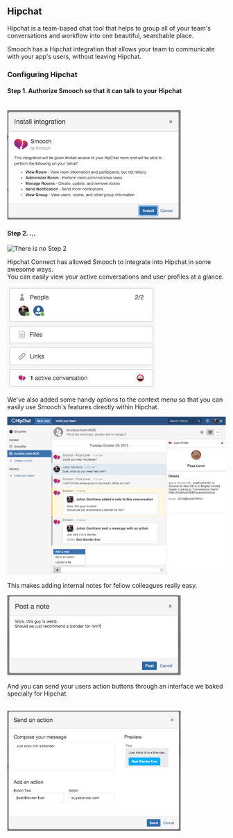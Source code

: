 ## Hipchat

Hipchat is a team-based chat tool that helps to group all of your team's conversations and workflow into one beautiful, searchable place.

Smooch has a Hipchat integration that allows your team to communicate with your app's users, without leaving Hipchat.

### Configuring Hipchat

#### Step 1. Authorize Smooch so that it can talk to your Hipchat

<br/>
<img style="width:50%; min-width:400px; max-width:800px;" src="/images/hipchat_smooch_integration.png" alt="Hipchat integration">

#### Step 2. ...

![There is no Step 2](/images/step_2.jpeg)
<br/>

Hipchat Connect has allowed Smooch to integrate into Hipchat in some awesome ways. 
<br/>
You can easily view your active conversations and user profiles at a glance.

![At a glance](/images/hipchat_glance.png)
<br/>

We've also added some handy options to the context menu so that you can easily use Smooch's features directly within Hipchat.

![Hipchat actions](/images/hipchat_actions.png)

This makes adding internal notes for fellow colleagues really easy.

<img style="width:50%; min-width:400px; max-width:800px;" src="/images/hipchat_note.png" alt="Note">

And you can send your users action buttons through an interface we baked specially for Hipchat.

<br/>
<img style="width:50%; min-width:400px; max-width:800px;" src="/images/hipchat_add_action.png" alt="Hipchat add action">